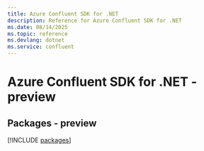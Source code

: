 ```yaml
---
title: Azure Confluent SDK for .NET
description: Reference for Azure Confluent SDK for .NET
ms.date: 08/14/2025
ms.topic: reference
ms.devlang: dotnet
ms.service: confluent
---
```

# Azure Confluent SDK for .NET - preview
## Packages - preview
[!INCLUDE [packages](confluent-index.md)]